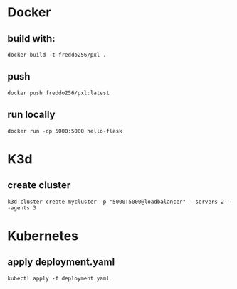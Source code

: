# Docker
## build with:
```docker build -t freddo256/pxl .```

## push
```docker push freddo256/pxl:latest```

## run locally
```docker run -dp 5000:5000 hello-flask```

# K3d
## create cluster
```k3d cluster create mycluster -p "5000:5000@loadbalancer" --servers 2 --agents 3```

# Kubernetes
## apply deployment.yaml
```kubectl apply -f deployment.yaml```

